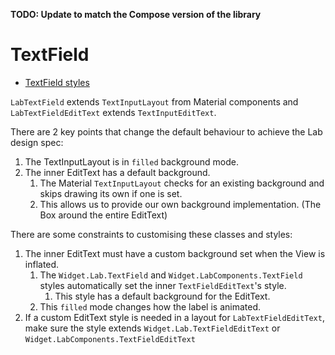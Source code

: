 **TODO: Update to match the Compose version of the library**

# TextField

* [TextField styles](https://git.lab.mobi/tools/android-tools/labcomponents-android/-/blob/develop/lib/java/mobi/lab/components/textfield/res/values/styles.xml)

`LabTextField` extends `TextInputLayout` from Material components and `LabTextFieldEditText` extends `TextInputEditText`. 

There are 2 key points that change the default behaviour to achieve the Lab design spec:

1. The TextInputLayout is in `filled` background mode.
2. The inner EditText has a default background.
   1. The Material `TextInputLayout` checks for an existing background and skips drawing its own if one is set.
   2. This allows us to provide our own background implementation. (The Box around the entire EditText)

There are some constraints to customising these classes and styles:
1. The inner EditText must have a custom background set when the View is inflated.
   1. The `Widget.Lab.TextField` and `Widget.LabComponents.TextField` styles automatically set the inner `TextFieldEditText`'s style.
      1. This style has a default background for the EditText.
   4. This `filled` mode changes how the label is animated.
2. If a custom EditText style is needed in a layout for `LabTextFieldEditText`, make sure the style extends `Widget.Lab.TextFieldEditText` or `Widget.LabComponents.TextFieldEditText`
